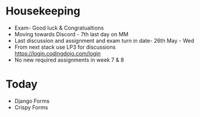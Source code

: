 # Housekeeping 
- Exam- Good luck & Congratualtions
- Moving towards Discord - 7th last day on MM
- Last discussion and assignment and exam turn in date- 26th May - Wed
- From next stack use LP3 for discussions https://login.codingdojo.com/login
- No new required assignments in week 7 & 8

# Today
- Django Forms
- Crispy Forms